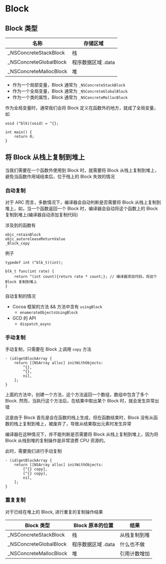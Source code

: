 # Block

## Block 类型

名称 | 存储区域
--- | ---
_NSConcreteStackBlock | 栈
_NSConcreteGlobalBlock | 程序数据区域 .data
_NSConcreteMallocBlock | 堆

- 作为一个局部变量，Block 通常为 `_NSConcreteStackBlock`
- 作为一个全局变量，Block 通常为 `_NSConcreteGlobalBlock`
- 作为一个类的属性，Block 通常为 `_NSConcreteMallocBlock`

作为全局变量时，通常我们会将 Block 定义在函数外的地方，就成了全局变量，如

```objc
void (^blk)(void) = ^{};

int main() {
    return 0;
}
```

## 将 Block 从栈上复制到堆上

当我们需要在一个函数外使用到 Block 时，就需要将 Block 从栈上复制到堆上，避免当函数作用域结束后，位于栈上的 Block 失效的情况

### 自动复制

对于 ARC 而言，多数情况下，编译器会自动判断是否需要将 Block 从栈上复制到堆上，如，当一个函数返回一个 Block 时，编译器会自动将这个函数上的 Block 复制到堆上(编译器自动添加复制代码)

涉及到的函数有

```objc
objc_retainBlock
objc_autoreleaseReturnValue
_Block_copy
```

例子

```objc
typedef int (^blk_t)(int);

blk_t func(int rate) {
    return ^(int count){return rate * count;}; // 编译器添加代码，将这个 Block 复制到堆上
}
```

自动复制的情况

- Cocoa 框架的方法 && 方法中含有 `usingBlock`
    - `enumerateObjectsUsingBlock`
- GCD 的 API
    - `dispatch_async`

### 手动复制

手动复制，只需要在 Block 上调用 `copy` 方法

```objc
- (id)getBlockArray {
    return [[NSArray alloc] initWithObjects:
        ^{},
        ^{},
        nil,
    ];
}
```

上面的方法中，创建一个方法，这个方法返回一个数组，数组中包含了多个 Block. 然而，当执行这个方法后，在结果中取出某个 Block 时，就会发生异常出错

这是由于 Block 首先是会在函数的栈上生成，但在函数结束时，Block 没有从函数的栈上复制到堆上，被废弃了，导致从结果取出元素时发生异常

编译器在这种情况下，并不能判断是否需要将 Block 从栈上复制到堆上，因为将 Block 从栈到堆的复制操作是非常浪费 CPU 资源的。

此时，需要我们进行手动复制

```objc
- (id)getBlockArray {
    return [[NSArray alloc] initWithObjects:
        [^{} copy],
        [^{} copy],
        nil,
    ];
}
```

### 重复复制

对于已经在堆上的 Block, 进行重复的复制操作结果

Block 类型 | Block 原本的位置 | 结果
--- | --- | ---
_NSConcreteStackBlock | 栈 | 从栈复制到堆
_NSConcreteGlobalBlock | 程序数据区域 .data | 什么也不做
_NSConcreteMallocBlock | 堆 | 引用计数增加




